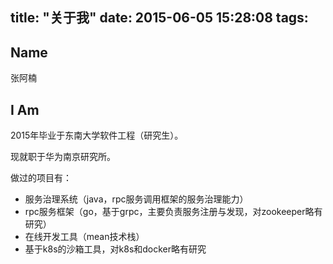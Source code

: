 title: "关于我"
date: 2015-06-05 15:28:08
tags:
---
## Name
张阿楠

## I Am

2015年毕业于东南大学软件工程（研究生）。

现就职于华为南京研究所。

做过的项目有：

- 服务治理系统（java，rpc服务调用框架的服务治理能力）
- rpc服务框架（go，基于grpc，主要负责服务注册与发现，对zookeeper略有研究）
- 在线开发工具（mean技术栈）
- 基于k8s的沙箱工具，对k8s和docker略有研究